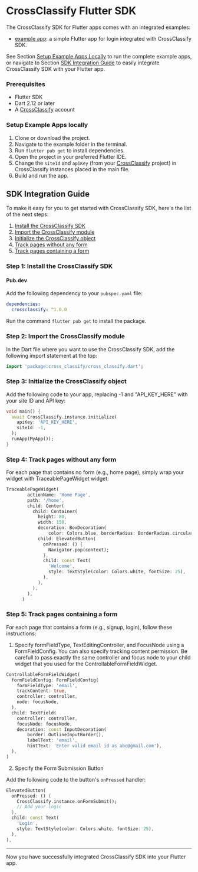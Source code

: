 # CrossClassify Flutter SDK

The CrossClassify SDK for Flutter apps comes with an integrated examples:

* [example app](https://github.com/iliyami/CrossClassify/tree/master/example): a simple Flutter app for login integrated with CrossClassify SDK.

See Section [Setup Example Apps Locally](#setup-example-apps-locally) to run the complete example apps, or navigate to Section [SDK Integration Guide](#sdk-integration-guide) to easily integrate CrossClassify SDK with your Flutter app.

### **Prerequisites**

- Flutter SDK
- Dart 2.12 or later
- A [CrossClassify](https://app.crossclassify.com) account

### **Setup Example Apps locally**

1. Clone or download the project.
2. Navigate to the example folder in the terminal.
3. Run `flutter pub get` to install dependencies.
4. Open the project in your preferred Flutter IDE.
5. Change the `siteId` and `apiKey` (from your [CrossClassify](https://app.crossclassify.com) project) in CrossClassify instances placed in the main file.
6. Build and run the app.

## **SDK Integration Guide**

To make it easy for you to get started with CrossClassify SDK, here's the list of the next steps:

1. [Install the CrossClassify SDK](#step-1-install-the-crossclassify-sdk)
2. [Import the CrossClassify module](#step-2-import-the-crossclassify-module)
3. [Initialize the CrossClassify object](#step-3-initialize-the-crossclassify-object)
4. [Track pages without any form](#step-4-track-pages-without-any-form)
5. [Track pages containing a form](#step-5-track-pages-containing-a-form)

### **Step 1:** Install the CrossClassify SDK

#### **Pub.dev**

Add the following dependency to your `pubspec.yaml` file:

```yaml
dependencies:
  crossclassify: ^1.0.0
```

Run the command `flutter pub get` to install the package.

### **Step 2:** Import the CrossClassify module

In the Dart file where you want to use the CrossClassify SDK, add the following import statement at the top:

```dart
import 'package:cross_classify/cross_classify.dart';
```

### **Step 3:** Initialize the CrossClassify object

Add the following code to your app, replacing -1 and "API_KEY_HERE" with your site ID and API key:

```dart
void main() {
  await CrossClassify.instance.initialize(
    apiKey: 'API_KEY_HERE',
    siteId: -1,
  );
  runApp(MyApp());
}
```

### **Step 4:** Track pages without any form

For each page that contains no form (e.g., home page), simply wrap your widget with TraceablePageWidget widget:

```dart
TraceablePageWidget(
        actionName: 'Home Page',
        path: '/home',
        child: Center(
          child: Container(
            height: 80,
            width: 150,
            decoration: BoxDecoration(
                color: Colors.blue, borderRadius: BorderRadius.circular(10)),
            child: ElevatedButton(
              onPressed: () {
                Navigator.pop(context);
              },
              child: const Text(
                'Welcome',
                style: TextStyle(color: Colors.white, fontSize: 25),
              ),
            ),
          ),
        ),
      )
```

### **Step 5:** Track pages containing a form

For each page that contains a form (e.g., signup, login), follow these instructions:

1. Specify formFieldType, TextEditingController, and FocusNode using a FormFieldConfig. You can also specify tracking content permission. Be carefull to pass exactly the same controller and focus node to your child widget that you used for the ControllableFormFieldWidget.

```dart
ControllableFormFieldWidget(
  formFieldConfig: FormFieldConfig(
    formFieldType: 'email',
    trackContent: true,
    controller: controller,
    node: focusNode,
  ),
  child: TextField(
    controller: controller,
    focusNode: focusNode,
    decoration: const InputDecoration(
        border: OutlineInputBorder(),
        labelText: 'email',
        hintText: 'Enter valid email id as abc@gmail.com'),
  ),
)
```

2. Specify the Form Submission Button

Add the following code to the button's `onPressed` handler:

```dart
ElevatedButton(
  onPressed: () {
    CrossClassify.instance.onFormSubmit();
    // Add your logic
  },
  child: const Text(
    'Login',
    style: TextStyle(color: Colors.white, fontSize: 25),
  ),
),
```
---

Now you have successfully integrated CrossClassify SDK into your Flutter app.